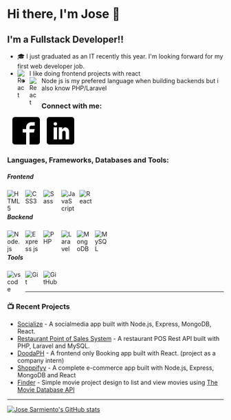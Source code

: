 # Hi there, I'm Jose 👋 


## I'm a Fullstack Developer!!

- :mortar_board: I just graduated as an IT recently this year. I'm looking forward for my first web developer job.
- <img align="left" alt="React" width="18px" src="https://cdn.jsdelivr.net/gh/devicons/devicon/icons/react/react-original.svg" style="padding-right:10px;" /> I like doing frontend projects with react
- <img align="left" alt="React" width="18px" src="https://cdn.jsdelivr.net/gh/devicons/devicon/icons/nodejs/nodejs-original.svg" style="padding-right:10px;" /> Node js is my prefered language when building backends but i also know PHP/Laravel

### Connect with me:

&nbsp;&nbsp;
[![facebook](./images/facebook2.svg)](https://www.facebook.com/go0nf/)
&nbsp;&nbsp;
[![linkedin](./images/linkedin.svg)](https://www.linkedin.com/in/jose-sarmiento-37518a243/)

### Languages, Frameworks, Databases and Tools:

##### Frontend
<img align="left" alt="HTML5" width="32px" src="https://cdn.jsdelivr.net/gh/devicons/devicon/icons/html5/html5-original.svg" style="padding-right:10px;" />
<img align="left" alt="CSS3" width="32px" src="https://cdn.jsdelivr.net/gh/devicons/devicon/icons/css3/css3-original.svg" style="padding-right:10px;" />
<img align="left" alt="Sass" width="32px" src="https://cdn.jsdelivr.net/gh/devicons/devicon/icons/sass/sass-original.svg" style="padding-right:10px;" />
<img align="left" alt="JavaScript" width="32px" src="https://cdn.jsdelivr.net/gh/devicons/devicon/icons/javascript/javascript-original.svg" style="padding-right:10px;" />
<img align="left" alt="React" width="32px" src="https://cdn.jsdelivr.net/gh/devicons/devicon/icons/react/react-original.svg" style="padding-right:10px;" />

<br/>
&nbsp;

##### Backend
<img align="left" alt="Node.js" width="32px" src="https://cdn.jsdelivr.net/gh/devicons/devicon/icons/nodejs/nodejs-original.svg" style="padding-right:10px;" />
<img align="left" alt="Express js" width="32px" src="https://cdn.jsdelivr.net/gh/devicons/devicon/icons/express/express-original.svg" style="padding-right:10px;" />
<img align="left" alt="PHP" width="32px" src="https://cdn.jsdelivr.net/gh/devicons/devicon/icons/php/php-original.svg" style="padding-right:10px;" />
<img align="left" alt="Laravel" width="26px" src="https://cdn.jsdelivr.net/gh/devicons/devicon/icons/laravel/laravel-plain.svg" style="padding-right:10px;" />
<img align="left" alt="MongoDB" width="32px" src="https://cdn.jsdelivr.net/gh/devicons/devicon/icons/mongodb/mongodb-original.svg" style="padding-right:10px;" />
<img align="left" alt="MySQL" width="32px" src="https://cdn.jsdelivr.net/gh/devicons/devicon/icons/mysql/mysql-original.svg" style="padding-right:10px;" />

<br/>
&nbsp;

##### Tools
<img align="left" alt="vscode" width="32px" src="https://cdn.jsdelivr.net/gh/devicons/devicon/icons/vscode/vscode-original.svg" style="padding-right:10px;" />
<img align="left" alt="Git" width="32px" src="https://cdn.jsdelivr.net/gh/devicons/devicon/icons/git/git-original.svg" style="padding-right:10px;" />
<img align="left" alt="GitHub" width="32px" src="https://user-images.githubusercontent.com/3369400/139448065-39a229ba-4b06-434b-bc67-616e2ed80c8f.png" style="padding-right:10px;" />

<br />
<br />

---

### 📺 Recent Projects

- [Socialize](https://socialize-v1.herokuapp.com/) - A socialmedia app built with Node.js, Express, MongoDB, React.
- [Restaurant Point of Sales System](https://github.com/jose-sarmiento/restaurant_pos) - A restaurant POS Rest API built with PHP, Laravel and MySQL.
- [DoodaPH](https://doodaph.vercel.app/) - A frontend only Booking app built with React. (project as a company intern)
- [Shoppifyy](https://shoppifyy-ecommerce.herokuapp.com/) - A complete e-commerce app built with Node.js, Express, MongoDB and React 
- [Finder](https://finder-pi.vercel.app/) - Simple movie project design to list and view movies using [The Movie Database API](https://developers.themoviedb.org/3/getting-started/introduction) 


---

[![Jose Sarmiento's GitHub stats](https://github-readme-stats.vercel.app/api?username=jose-sarmiento)](https://github.com/anuraghazra/github-readme-stats)